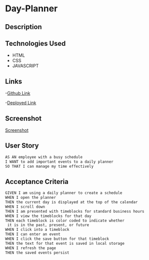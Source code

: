 # Day-Planner







## Description 







## Technologies Used
- HTML 
- CSS
- JAVASCRIPT



## Links 

-[Github Link](https://github.com/rajveer-s/Day-Planner)

-[Deployed Link]()


## Screenshot
[Screenshot](./develop/screenshot/Work%20Day%20Scheduler.png)


## User Story

```md
AS AN employee with a busy schedule
I WANT to add important events to a daily planner
SO THAT I can manage my time effectively
```



## Acceptance Criteria

```md
GIVEN I am using a daily planner to create a schedule
WHEN I open the planner
THEN the current day is displayed at the top of the calendar
WHEN I scroll down
THEN I am presented with timeblocks for standard business hours
WHEN I view the timeblocks for that day
THEN each timeblock is color coded to indicate whether
 it is in the past, present, or future
WHEN I click into a timeblock
THEN I can enter an event
WHEN I click the save button for that timeblock
THEN the text for that event is saved in local storage
WHEN I refresh the page
THEN the saved events persist
```